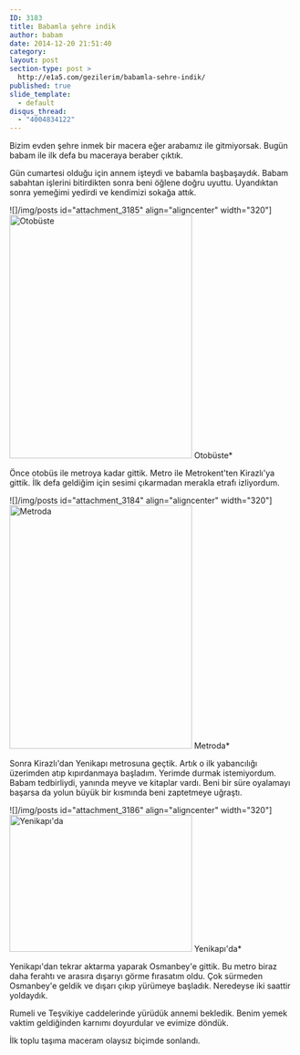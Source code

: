 ```yaml
---
ID: 3183
title: Babamla şehre indik
author: babam
date: 2014-12-20 21:51:40
category:
layout: post
section-type: post >
  http://e1a5.com/gezilerim/babamla-sehre-indik/
published: true
slide_template:
  - default
disqus_thread:
  - "4004834122"
---
```

Bizim evden şehre inmek bir macera eğer arabamız ile gitmiyorsak. Bugün babam ile ilk defa bu maceraya beraber çıktık.

Gün cumartesi olduğu için annem işteydi ve babamla başbaşaydık. Babam sabahtan işlerini bitirdikten sonra beni öğlene doğru uyuttu. Uyandıktan sonra yemeğimi yedirdi ve kendimizi sokağa attık.

![]/img/posts id="attachment_3185" align="aligncenter" width="320"]<a href="http://e1a5.com/wp-content/uploads/2015/02/otobuste.jpg"><img class="size-full wp-image-3185" src="http://e1a5.com/wp-content/uploads/2015/02/otobuste.jpg" alt="Otobüste" width="320" height="427" /></a> Otobüste*

Önce otobüs ile metroya kadar gittik. Metro ile Metrokent'ten Kirazlı'ya gittik. İlk defa geldiğim için sesimi çıkarmadan merakla etrafı izliyordum.

![]/img/posts id="attachment_3184" align="aligncenter" width="320"]<a href="http://e1a5.com/wp-content/uploads/2015/02/metroda.jpg"><img class="size-full wp-image-3184" src="http://e1a5.com/wp-content/uploads/2015/02/metroda.jpg" alt="Metroda" width="320" height="427" /></a> Metroda*

Sonra Kirazlı'dan Yenikapı metrosuna geçtik. Artık o ilk yabancılığı üzerimden atıp kıpırdanmaya başladım. Yerimde durmak istemiyordum. Babam tedbirliydi, yanında meyve ve kitaplar vardı. Beni bir süre oyalamayı başarsa da yolun büyük bir kısmında beni zaptetmeye uğraştı.

![]/img/posts id="attachment_3186" align="aligncenter" width="320"]<a href="http://e1a5.com/wp-content/uploads/2015/02/yenikapida.jpg"><img class="size-full wp-image-3186" src="http://e1a5.com/wp-content/uploads/2015/02/yenikapida.jpg" alt="Yenikapı'da" width="320" height="240" /></a> Yenikapı'da*

Yenikapı'dan tekrar aktarma yaparak Osmanbey'e gittik. Bu metro biraz daha ferahtı ve arasıra dışarıyı görme fırasatım oldu. Çok sürmeden Osmanbey'e geldik ve dışarı çıkıp yürümeye başladık. Neredeyse iki saattir yoldaydık.

Rumeli ve Teşvikiye caddelerinde yürüdük annemi bekledik. Benim yemek vaktim geldiğinden karnımı doyurdular ve evimize döndük.

İlk toplu taşıma maceram olaysız biçimde sonlandı.
